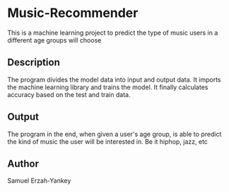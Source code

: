 # Music-Recommender
This is a machine learning project to predict the type of music users in a different age groups will choose


## Description 
The program divides the model data into input and output data.
It imports the machine learning library and trains the model.
It finally calculates accuracy based on the test and train data. 


## Output
The program in the end, when given a user's age group, is able to predict the kind of music the user will be interested in. 
Be it hiphop, jazz, etc

## Author
Samuel Erzah-Yankey